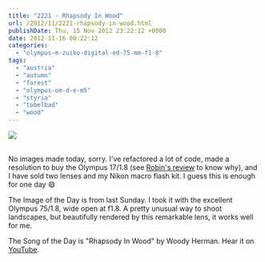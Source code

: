 ```yaml
---
title: "2221 - Rhapsody In Wood"
url: /2012/11/2221-rhapsody-in-wood.html
publishDate: Thu, 15 Nov 2012 23:22:12 +0000
date: 2012-11-16 00:22:12
categories: 
  - "olympus-m-zuiko-digital-ed-75-mm-f1-8"
tags: 
  - "austria"
  - "autumn"
  - "forest"
  - "olympus-om-d-e-m5"
  - "styria"
  - "tobelbad"
  - "wood"
---
```

<div class="container">
<div class="center"><a target="_blank" href="https://d25zfm9zpd7gm5.cloudfront.net/1200x1200/2012/20121111_091958_lr.jpg"><img src="https://d25zfm9zpd7gm5.cloudfront.net/0600x0600/2012/20121111_091958_lr.jpg" /></a></div>
</div>
<br />

No images made today, sorry. I've refactored a lot of code, made a resolution to buy the Olympus 17/1.8 (see <a href="http://robinwong.blogspot.com/2012/11/olympus-mzuiko-17mm-f18-review-street.html" target="_blank">Robin's review</a> to know why), and I have sold two lenses and my Nikon macro flash kit. I guess this is enough for one day 😄

 The Image of the Day is from last Sunday. I took it with the excellent Olympus 75/1.8, wide open at f1.8. A pretty unusual way to shoot landscapes, but beautifully rendered by this remarkable lens, it works well for me.

The Song of the Day is "Rhapsody In Wood" by Woody Herman. Hear it on <a href="http://www.youtube.com/watch?v=v_Ngl8BsswI" target="_blank">YouTube</a>.
